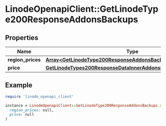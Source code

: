 # LinodeOpenapiClient::GetLinodeType200ResponseAddonsBackups

## Properties

| Name | Type | Description | Notes |
| ---- | ---- | ----------- | ----- |
| **region_prices** | [**Array&lt;GetLinodeType200ResponseAddonsBackupsRegionPricesInner&gt;**](GetLinodeType200ResponseAddonsBackupsRegionPricesInner.md) |  | [optional] |
| **price** | [**GetLinodeTypes200ResponseDataInnerAddonsBackupsPrice**](GetLinodeTypes200ResponseDataInnerAddonsBackupsPrice.md) |  | [optional] |

## Example

```ruby
require 'linode_openapi_client'

instance = LinodeOpenapiClient::GetLinodeType200ResponseAddonsBackups.new(
  region_prices: null,
  price: null
)
```

